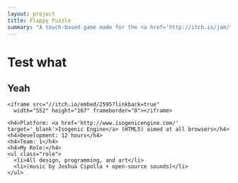 ```yaml
---
layout: project
title: Flappy Puzzle
summary: "A touch-based game made for the <a href='http://itch.io/jam/flappyjam' target='_blank'>Flappy Jam</a>.<br />Graphics inspired by Tetris, difficulty and controls inspired by Flappy Bird."
---
```


# Test what
## Yeah

    <iframe src="//itch.io/embed/2595?linkback=true" 
      width="552" height="167" frameborder="0"></iframe>
      
    <h4>Platform: <a href='http://www.isogenicengine.com/' target='_blank'>Isogenic Engine</a> (HTML5) aimed at all browsers</h4>
    <h4>Development: 12 hours</h4>
    <h4>Team: 1</h4>
    <h4>My Role:</h4>
    <ul class="role">
      <li>All design, programming, and art</li>
      <li>(music by Joshua Cipolla + open-source sounds)</li>
    </ul>
